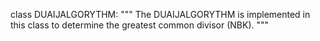 class DUAIJALGORYTHM:
    """
    The DUAIJALGORYTHM is implemented in this class to determine the greatest common divisor (NBK). 
    """
